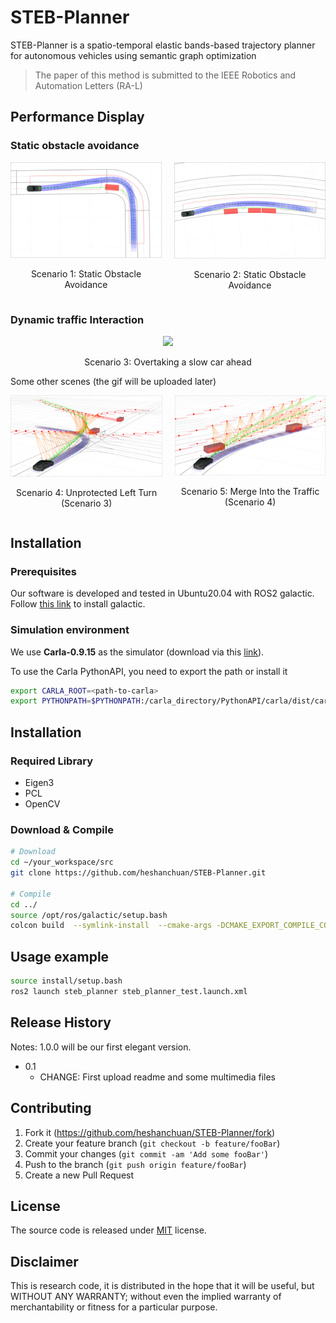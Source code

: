 # STEB-Planner
STEB-Planner is a spatio-temporal elastic bands-based trajectory planner for autonomous vehicles using semantic graph  optimization

> The paper of this method is submitted to the IEEE Robotics and Automation Letters (RA-L)



## Performance Display
### Static obstacle avoidance

<div style="display: flex; justify-content: center;">
    <div style="text-align: center; margin-right: 20px;">
        <img src="docs/img/static_obstacle_avoidance_1.png" width="300"/>
        <p>Scenario 1: Static Obstacle Avoidance</p>
    </div>
    <div style="text-align: center;">
        <img src="docs/img/static_obstacle_avoidance_2.png" width="300"/>
        <p>Scenario 2: Static Obstacle Avoidance</p>
    </div>
</div>



### Dynamic traffic Interaction
<div style="text-align: center; margin-right: 0px;">
     <img src="docs/gif/overtaking.gif" width="620"/>
    <p style="text-align: center;">Scenario 3: Overtaking a slow car ahead</p>
</div>

Some other scenes (the gif will be uploaded later)
<div style="display: flex; justify-content: center;">
    <div style="text-align: center; margin-right: 20px;">
        <img src="docs/img/Up_left_turn.png" width="300"/>
        <p>Scenario 4: Unprotected Left Turn (Scenario 3)</p>
    </div>
    <div style="text-align: center;">
        <img src="docs/img/merge.png" width="300"/>
        <p>Scenario 5: Merge Into the Traffic (Scenario 4)</p>
    </div>
</div>





## Installation

### Prerequisites

Our software is developed and tested in Ubuntu20.04 with ROS2 galactic. Follow [this link](https://docs.ros.org/en/galactic/Installation.html) to install galactic.

### Simulation environment

We use **Carla-0.9.15** as the simulator (download via this [link](https://github.com/carla-simulator/carla/releases/tag/0.9.15)).

To use the Carla PythonAPI, you need to export the path or install it

```bash
export CARLA_ROOT=<path-to-carla>
export PYTHONPATH=$PYTHONPATH:/carla_directory/PythonAPI/carla/dist/carla-0.9.15-py3.7-linux-x86_64.egg
```



## Installation
### Required Library
- Eigen3
- PCL
- OpenCV

### Download & Compile
```bash
# Download
cd ~/your_workspace/src
git clone https://github.com/heshanchuan/STEB-Planner.git

# Compile
cd ../
source /opt/ros/galactic/setup.bash
colcon build  --symlink-install  --cmake-args -DCMAKE_EXPORT_COMPILE_COMMANDS=ON -DCMAKE_BUILD_TYPE=Release

```


## Usage example

```bash
source install/setup.bash
ros2 launch steb_planner steb_planner_test.launch.xml
```



## Release History
Notes: 1.0.0 will be our first elegant version.
* 0.1
    * CHANGE: First upload readme and some multimedia files


## Contributing

1. Fork it (<https://github.com/heshanchuan/STEB-Planner/fork>)
2. Create your feature branch (`git checkout -b feature/fooBar`)
3. Commit your changes (`git commit -am 'Add some fooBar'`)
4. Push to the branch (`git push origin feature/fooBar`)
5. Create a new Pull Request

## License

The source code is released under [MIT](https://opensource.org/licenses/MIT) license.

## Disclaimer

This is research code, it is distributed in the hope that it will be useful, but WITHOUT ANY WARRANTY; without even the implied warranty of merchantability or fitness for a particular purpose.